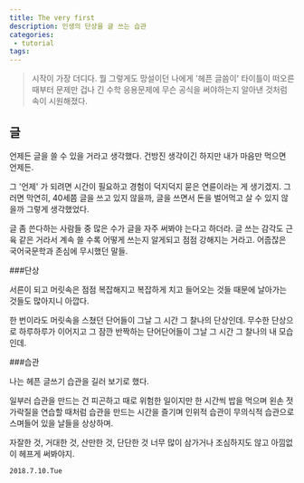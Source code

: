 ```yaml
---
title: The very first
description: 인생의 단상을 글 쓰는 습관
categories:
 - tutorial
tags:
---
```


> 시작이 가장 더디다. 뭘 그렇게도 망설이던 나에게 '헤픈 글씀이' 타이틀이 떠오른 때부터 문제만 겁나 긴 수학 응용문제에 무슨 공식을 써야하는지 알아낸 것처럼 속이 시원해졌다.

<!-- more -->

## 글

언제든 글을 쓸 수 있을 거라고 생각했다. 
건방진 생각이긴 하지만 
내가 마음만 먹으면 언제든. 

그 '언제' 가 되려면 시간이 필요하고
경험이 덕지덕지 묻은 연륜이라는 게 생기겠지. 
그러면 막연히, 40세쯤 글을 쓰고 있지 않을까,
글을 쓰면서 돈을 벌어먹고 살 수 있지 않을까
그렇게 생각했었다.

글 좀 쓴다하는 사람들 중 많은 수가
글을 자주 써봐야 는다고 하더라.
글 쓰는 감각도 근육 같은 거라서
계속 쓸 수록 어떻게 쓰는지 알게되고
점점 강해지는 거라고.
어줍잖은 국어국문학과 존심에 무시했던 말들.


###단상

서른이 되고 머릿속은 점점 복잡해지고
복잡하게 치고 들어오는 것들 때문에
날아가는 것들도 많아지니 아깝다.

한 번이라도 머릿속을 스쳤던 단어들이
그날 그 시간 그 찰나의 단상인데.
무수한 단상으로 하루하루가 이어지고
그 잠깐 반짝하는 단어단어들이
그날 그 시간 그 찰나의 내 모습인데.

###습관

나는 헤픈 글쓰기 습관을
길러 보기로 했다. 

일부러 습관을 만드는 건
피곤하고 때로 위험한 일이지만
한 시간씩 밥을 먹으며
왼손 젓가락질을 연습할 때처럼
습관을 만드는 시간을 즐기며
인위적 습관이 무의식적 습관으로
스며들어 있을 날들을 상상하며.

자잘한 것, 거대한 것, 산만한 것, 단단한 것
너무 많이 삼가거나 조심하지도 않고
아낌없이 헤프게 써봐야지.



```2018.7.10.Tue```
